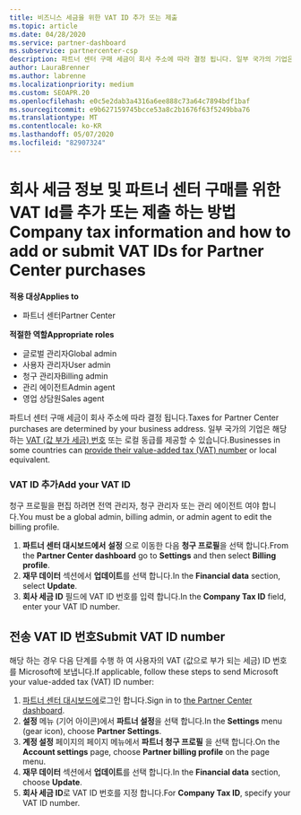 ```yaml
---
title: 비즈니스 세금을 위한 VAT ID 추가 또는 제출
ms.topic: article
ms.date: 04/28/2020
ms.service: partner-dashboard
ms.subservice: partnercenter-csp
description: 파트너 센터 구매 세금이 회사 주소에 따라 결정 됩니다. 일부 국가의 기업은 해당 VAT 번호 또는 로컬 동급를 제공할 수 있습니다.
author: LauraBrenner
ms.author: labrenne
ms.localizationpriority: medium
ms.custom: SEOAPR.20
ms.openlocfilehash: e0c5e2dab3a4316a6ee888c73a64c7894bdf1baf
ms.sourcegitcommit: e9b627159745bcce53a8c2b1676f63f5249bba76
ms.translationtype: MT
ms.contentlocale: ko-KR
ms.lasthandoff: 05/07/2020
ms.locfileid: "82907324"
---
```

# <a name="company-tax-information-and-how-to-add-or-submit-vat-ids-for-partner-center-purchases"></a><span data-ttu-id="929b1-104">회사 세금 정보 및 파트너 센터 구매를 위한 VAT Id를 추가 또는 제출 하는 방법</span><span class="sxs-lookup"><span data-stu-id="929b1-104">Company tax information and how to add or submit VAT IDs for Partner Center purchases</span></span>

<span data-ttu-id="929b1-105">**적용 대상**</span><span class="sxs-lookup"><span data-stu-id="929b1-105">**Applies to**</span></span>

- <span data-ttu-id="929b1-106">파트너 센터</span><span class="sxs-lookup"><span data-stu-id="929b1-106">Partner Center</span></span>

<span data-ttu-id="929b1-107">**적절한 역할**</span><span class="sxs-lookup"><span data-stu-id="929b1-107">**Appropriate roles**</span></span>
-   <span data-ttu-id="929b1-108">글로벌 관리자</span><span class="sxs-lookup"><span data-stu-id="929b1-108">Global admin</span></span>
-   <span data-ttu-id="929b1-109">사용자 관리자</span><span class="sxs-lookup"><span data-stu-id="929b1-109">User admin</span></span>
-   <span data-ttu-id="929b1-110">청구 관리자</span><span class="sxs-lookup"><span data-stu-id="929b1-110">Billing admin</span></span>
-   <span data-ttu-id="929b1-111">관리 에이전트</span><span class="sxs-lookup"><span data-stu-id="929b1-111">Admin agent</span></span>
-   <span data-ttu-id="929b1-112">영업 상담원</span><span class="sxs-lookup"><span data-stu-id="929b1-112">Sales agent</span></span>

<span data-ttu-id="929b1-113">파트너 센터 구매 세금이 회사 주소에 따라 결정 됩니다.</span><span class="sxs-lookup"><span data-stu-id="929b1-113">Taxes for Partner Center purchases are determined by your business address.</span></span> <span data-ttu-id="929b1-114">일부 국가의 기업은 해당 하는 [VAT (값 부가 세금) 번호](#submit-vat-id-number) 또는 로컬 동급를 제공할 수 있습니다.</span><span class="sxs-lookup"><span data-stu-id="929b1-114">Businesses in some countries can [provide their value-added tax (VAT) number](#submit-vat-id-number) or local equivalent.</span></span>

### <a name="add-your-vat-id"></a><span data-ttu-id="929b1-115">VAT ID 추가</span><span class="sxs-lookup"><span data-stu-id="929b1-115">Add your VAT ID</span></span>

<span data-ttu-id="929b1-116">청구 프로필을 편집 하려면 전역 관리자, 청구 관리자 또는 관리 에이전트 여야 합니다.</span><span class="sxs-lookup"><span data-stu-id="929b1-116">You must be a global admin, billing admin, or admin agent to  edit the billing profile.</span></span>

1.  <span data-ttu-id="929b1-117">**파트너 센터 대시보드에서** **설정** 으로 이동한 다음 **청구 프로필**을 선택 합니다.</span><span class="sxs-lookup"><span data-stu-id="929b1-117">From the **Partner Center dashboard** go to  **Settings** and then select **Billing profile**.</span></span>
2.  <span data-ttu-id="929b1-118">**재무 데이터** 섹션에서 **업데이트**를 선택 합니다.</span><span class="sxs-lookup"><span data-stu-id="929b1-118">In the **Financial data** section, select **Update**.</span></span>
3.  <span data-ttu-id="929b1-119">**회사 세금 ID** 필드에 VAT ID 번호를 입력 합니다.</span><span class="sxs-lookup"><span data-stu-id="929b1-119">In the **Company Tax ID** field, enter your VAT ID number.</span></span>

## <a name="submit-vat-id-number"></a><span data-ttu-id="929b1-120">전송 VAT ID 번호</span><span class="sxs-lookup"><span data-stu-id="929b1-120">Submit VAT ID number</span></span>

<span data-ttu-id="929b1-121">해당 하는 경우 다음 단계를 수행 하 여 사용자의 VAT (값으로 부가 되는 세금) ID 번호를 Microsoft에 보냅니다.</span><span class="sxs-lookup"><span data-stu-id="929b1-121">If applicable, follow these steps to send Microsoft your value-added tax (VAT) ID number:</span></span>

1. <span data-ttu-id="929b1-122">[파트너 센터 대시보드에](https://partner.microsoft.com/dashboard/)로그인 합니다.</span><span class="sxs-lookup"><span data-stu-id="929b1-122">Sign in to [the Partner Center dashboard](https://partner.microsoft.com/dashboard/).</span></span>
2. <span data-ttu-id="929b1-123">**설정** 메뉴 (기어 아이콘)에서 **파트너 설정**을 선택 합니다.</span><span class="sxs-lookup"><span data-stu-id="929b1-123">In the **Settings** menu (gear icon), choose **Partner Settings**.</span></span>
3. <span data-ttu-id="929b1-124">**계정 설정** 페이지의 페이지 메뉴에서 **파트너 청구 프로필** 을 선택 합니다.</span><span class="sxs-lookup"><span data-stu-id="929b1-124">On the **Account settings** page, choose **Partner billing profile** on the page menu.</span></span>
4. <span data-ttu-id="929b1-125">**재무 데이터** 섹션에서 **업데이트**를 선택 합니다.</span><span class="sxs-lookup"><span data-stu-id="929b1-125">In the **Financial data** section, choose **Update**.</span></span>
5. <span data-ttu-id="929b1-126">**회사 세금 ID**로 VAT ID 번호를 지정 합니다.</span><span class="sxs-lookup"><span data-stu-id="929b1-126">For **Company Tax ID**, specify your VAT ID number.</span></span>

